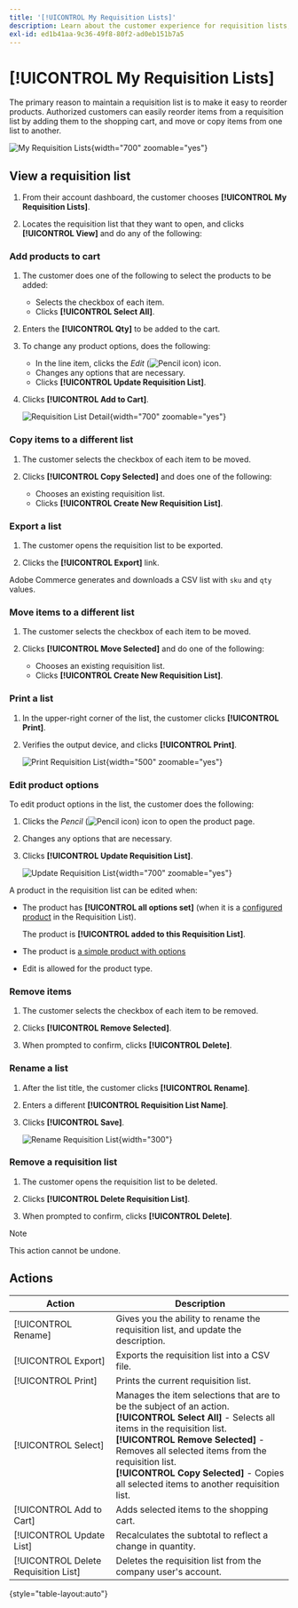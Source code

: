 ```yaml
---
title: '[!UICONTROL My Requisition Lists]'
description: Learn about the customer experience for requisition lists, which is available in their account dashboard.
exl-id: ed1b41aa-9c36-49f8-80f2-ad0eb151b7a5
---
```

# [!UICONTROL My Requisition Lists]

The primary reason to maintain a requisition list is to make it easy to reorder products. Authorized customers can easily reorder items from a requisition list by adding them to the shopping cart, and move or copy items from one list to another.

![My Requisition Lists](./assets/account-dashboard-my-requisition-lists.png){width="700" zoomable="yes"}

## View a requisition list

1. From their account dashboard, the customer chooses **[!UICONTROL My Requisition Lists]**.

1. Locates the requisition list that they want to open, and clicks **[!UICONTROL View]** and do any of the following:

### Add products to cart

1. The customer does one of the following to select the products to be added:

   - Selects the checkbox of each item.
   - Clicks **[!UICONTROL Select All]**.

1. Enters the **[!UICONTROL Qty]** to be added to the cart.

1. To change any product options, does the following:

   - In the line item, clicks the _Edit_ (![Pencil icon](../assets/icon-edit-pencil.png)) icon.
   - Changes any options that are necessary.
   - Clicks **[!UICONTROL Update Requisition List]**.

1. Clicks **[!UICONTROL Add to Cart]**.

   ![Requisition List Detail](./assets/requisition-list-view.png){width="700" zoomable="yes"}

### Copy items to a different list

1. The customer selects the checkbox of each item to be moved.

1. Clicks **[!UICONTROL Copy Selected]** and does one of the following:

   - Chooses an existing requisition list.
   - Clicks **[!UICONTROL Create New Requisition List]**.

### Export a list

1. The customer opens the requisition list to be exported.

1. Clicks the **[!UICONTROL Export]** link.

Adobe Commerce generates and downloads a CSV list with `sku` and `qty` values.

### Move items to a different list

1. The customer selects the checkbox of each item to be moved.

1. Clicks **[!UICONTROL Move Selected]** and do one of the following:

   - Chooses an existing requisition list.
   - Clicks **[!UICONTROL Create New Requisition List]**.

### Print a list

1. In the upper-right corner of the list, the customer clicks **[!UICONTROL Print]**.

1. Verifies the output device, and clicks **[!UICONTROL Print]**.

   ![Print Requisition List](./assets/requisition-list-print.png){width="500" zoomable="yes"}

### Edit product options

To edit product options in the list, the customer does the following:

1. Clicks the _Pencil_ (![Pencil icon](../assets/icon-edit-pencil.png)) icon to open the product page.

1. Changes any options that are necessary.

1. Clicks **[!UICONTROL Update Requisition List]**.

   ![Update Requisition List](./assets/requisition-list-update.png){width="700" zoomable="yes"}

A product in the requisition list can be edited when:

- The product has **[!UICONTROL all options set]** (when it is a [configured product](../catalog/product-create-configurable.md) in the Requisition List).

   The product is **[!UICONTROL added to this Requisition List]**.

- The product is [a simple product with options](../catalog/settings-advanced-custom-options.md)

- Edit is allowed for the product type.

### Remove items

1. The customer selects the checkbox of each item to be removed.

1. Clicks **[!UICONTROL Remove Selected]**.

1. When prompted to confirm, clicks **[!UICONTROL Delete]**.

### Rename a list

1. After the list title, the customer clicks **[!UICONTROL Rename]**.

1. Enters a different **[!UICONTROL Requisition List Name]**.

1. Clicks **[!UICONTROL Save]**.

   ![Rename Requisition List](./assets/requisition-list-rename.png){width="300"}


### Remove a requisition list

1. The customer opens the requisition list to be deleted.

1. Clicks **[!UICONTROL Delete Requisition List]**.

1. When prompted to confirm, clicks **[!UICONTROL Delete]**.

>[!NOTE]
>
>This action cannot be undone.

## Actions

|Action|Description|
|--- |--- |
|[!UICONTROL Rename]|Gives you the ability to rename the requisition list, and update the description.|
|[!UICONTROL Export]|Exports the requisition list into a CSV file. |
|[!UICONTROL Print]|Prints the current requisition list.|
|[!UICONTROL Select]|Manages the item selections that are to be the subject of an action. <br/>**[!UICONTROL Select All]** - Selects all items in the requisition list. <br/>**[!UICONTROL Remove Selected]** - Removes all selected items from the requisition list. <br/>**[!UICONTROL Copy Selected]** - Copies all selected items to another requisition list.|
|[!UICONTROL Add to Cart]|Adds selected items to the shopping cart.|
|[!UICONTROL Update List]|Recalculates the subtotal to reflect a change in quantity.|
|[!UICONTROL Delete Requisition List]|Deletes the requisition list from the company user's account.|

{style="table-layout:auto"}
